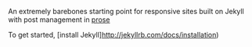 An extremely barebones starting point for responsive sites built on Jekyll with
post management in [prose](http://prose.io)


To get started, [install Jekyll]http://jekyllrb.com/docs/installation)
